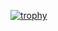 





[![trophy](https://github-profile-trophy.vercel.app/?GrapeJuice11111=ryo-ma)](https://github.com/ryo-ma/github-profile-trophy)

